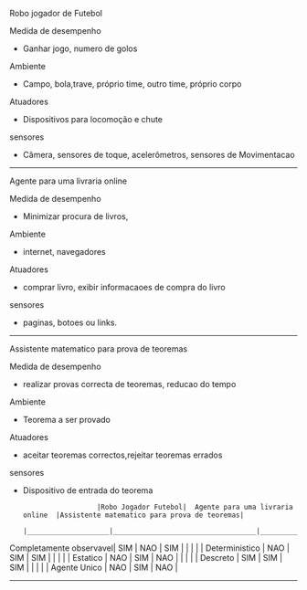 Robo jogador de Futebol

Medida de desempenho
- Ganhar jogo, numero de golos

Ambiente
- Campo, bola,trave, próprio time, outro time, próprio corpo 

Atuadores
- Dispositivos para locomoção e chute 

sensores
- Câmera, sensores de toque, acelerômetros, sensores de Movimentacao

---------------------------------------------------------------------------------------

Agente para uma livraria online

Medida de desempenho
- Minimizar procura de livros, 

Ambiente
- internet, navegadores

Atuadores
- comprar livro, exibir informacaoes de compra do livro

sensores
- paginas, botoes ou links.

--------------------------------------------------------------------------------------

Assistente matematico para prova de teoremas

Medida de desempenho
- realizar provas correcta de teoremas, reducao do tempo 

Ambiente
- Teorema a ser provado

Atuadores
- aceitar teoremas correctos,rejeitar teoremas errados

sensores
- Dispositivo de entrada do teorema



                        |Robo Jogador Futebol|  Agente para uma livraria online  |Assistente matematico para prova de teoremas|
                        |____________________|___________________________________|___________________________________________|
Completamente observavel|     SIM            |              NAO                  |               SIM                         |
                        |                    |                                   |                                           |
Deterministico          |     NAO            |              SIM                  |               SIM                         |
                        |                    |                                   |                                           |
Estatico                |     NAO            |              SIM                  |               NAO                         |
                        |                    |                                   |                                           |
Descreto                |     SIM            |              SIM                  |               SIM                         |
                        |                    |                                   |                                           |
Agente Unico            |     NAO            |              SIM                  |               NAO                         |
______________________________________________________________________________________________________________________________














